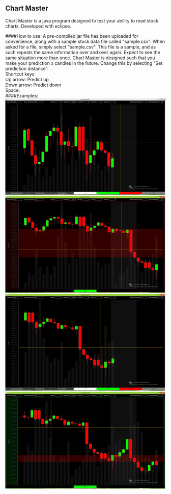 ## Chart Master
Chart Master is a java program designed to test your ability to read stock charts.  Developed with eclipse.


####How to use:
A pre-compiled jar file has been uploaded for convenience, along with a sample stock data file called "sample.csv".  When asked for a file, simply select "sample.csv". This file is a sample, and as such repeats the same information over and over again.  Expect to see the same situation more than once.
Chart Master is designed such that you make your prediction x candles in the future.  Change this by selecting "Set prediction distance".
<br />
Shortcut keys:
<br />
Up arrow:      Predict up
<br />
Down arrow:    Predict down
<br />
Space:<t/>
<br />
####Examples:
![alt tag](https://github.com/gkaye/Chart-Master/blob/master/example%20pictures/Capture.PNG)
![alt tag](https://github.com/gkaye/Chart-Master/blob/master/example%20pictures/Capture2.PNG)
![alt tag](https://github.com/gkaye/Chart-Master/blob/master/example%20pictures/Capture3.PNG)
![alt tag](https://github.com/gkaye/Chart-Master/blob/master/example%20pictures/Capture4.PNG)
